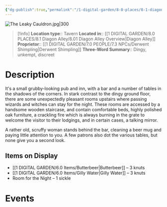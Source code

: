 ```yaml
---
{"dg-publish":true,"permalink":"/1-digital-garden/8-0-places/8-1-diagon-alley/8-1-01-the-leaky-cauldron/","tags":["#place","diagon-alley","#tavern"]}
---
```


![The Leaky Cauldron.jpg|300](/img/user/1%20DIGITAL%20GARDEN/Images%20&%20Banners/The%20Leaky%20Cauldron.jpg)
>[!info]
>**Location type**:: Tavern 
>**Located in**:: [[1 DIGITAL GARDEN/8.0 PLACES/8.1 Diagon Alley/8.01 Diagon Alley Overview\|Diagon Alley]]
>**Proprietor**:: [[1 DIGITAL GARDEN/7.0 PEOPLE/7.3 NPCs/Derwent Shimpling\|Derwent Shimpling]]
>**Three-Word Summary**:: Dingy, unkempt, discreet 

# Description

It's a small grubby-looking pub and inn, with a bar and a number of tables in the shadows of the corners. In stark contrast to the dingy ground floor, there are some unexpectedly pleasant rooms upstairs where passing wizards and witches can stay for the night. These rooms are accessed by a handsome wooden staircase, and contain comfortable beds, highly polished oak furniture, a crackling fire which is always burning in the grate to welcome the visitor to their lodgings, and in certain cases, a talking mirror.

A rather old, scruffy woman stands behind the bar, cleaning a beer mug and paying little attention to you. A few patrons also dot the various tables, but none give you a second look.

## Items on Display

- [[1 DIGITAL GARDEN/6.0 Items/Butterbeer\|Butterbeer]] – 3 knuts
- [[1 DIGITAL GARDEN/6.0 Items/Gilly Water\|Gilly Water]] – 3 knuts
- Room for the Night – 1 sickle

# Events

